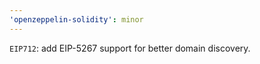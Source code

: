```yaml
---
'openzeppelin-solidity': minor
---
```


`EIP712`: add EIP-5267 support for better domain discovery.
